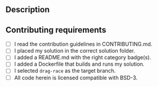 ## Description
<!--
Add your description yere.
-->

## Contributing requirements
<!--
Make sure your PR conforms to the requirements set out in CONTRIBUTING.md:
-->

* [ ] I read the contribution guidelines in CONTRIBUTING.md.
* [ ] I placed my solution in the correct solution folder.
* [ ] I added a README.md with the right category badge(s).
* [ ] I added a Dockerfile that builds and runs my solution.
* [ ] I selected `drag-race` as the target branch.
* [ ] All code herein is licensed compatible with BSD-3.
